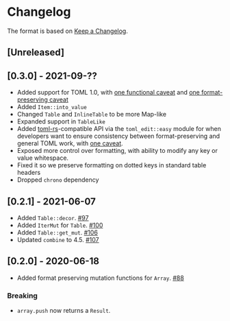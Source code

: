 # Changelog

The format is based on [Keep a Changelog].

[Keep a Changelog]: http://keepachangelog.com/en/1.0.0/

## [Unreleased]

## [0.3.0] - 2021-09-??

- Added support for TOML 1.0, with [one functional caveat](https://github.com/ordian/toml_edit/issues/128) and [one format-preserving caveat](https://github.com/ordian/toml_edit/issues/163)
- Added `Item::into_value`
- Changed `Table` and `InlineTable` to be more Map-like
- Expanded support in `TableLike`
- Added [toml-rs](https://docs.rs/toml)-compatible API via the `toml_edit::easy` module for when developers want to ensure consistency between format-preserving and general TOML work, with [one caveat](https://github.com/ordian/toml_edit/issues/192).
- Exposed more control over formatting, with ability to modify any key or value whitespace.
- Fixed it so we preserve formatting on dotted keys in standard table headers
- Dropped `chrono` dependency


## [0.2.1] - 2021-06-07
- Added `Table::decor`. [#97](https://github.com/ordian/toml_edit/pull/97)
- Added `IterMut` for `Table`. [#100](https://github.com/ordian/toml_edit/pull/100)
- Added `Table::get_mut`. [#106](https://github.com/ordian/toml_edit/pull/106)
- Updated `combine` to 4.5. [#107](https://github.com/ordian/toml_edit/pull/107)

## [0.2.0] - 2020-06-18
- Added format preserving mutation functions for `Array`. [#88](https://github.com/ordian/toml_edit/pull/88)
### Breaking
- `array.push` now returns a `Result`.

